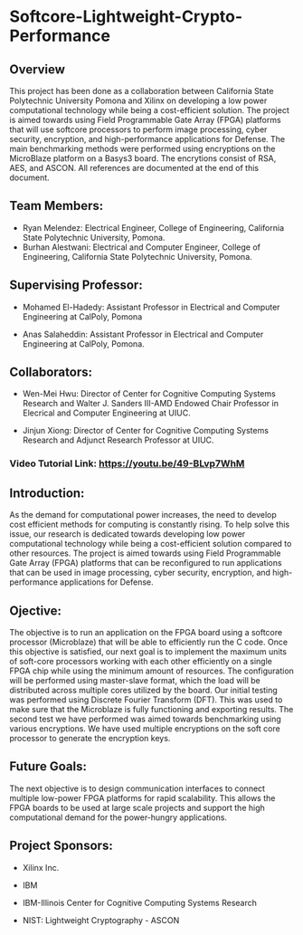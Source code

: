 # Softcore-Lightweight-Crypto-Performance

## Overview

This project has been done as a collaboration between California State Polytechnic University Pomona and Xilinx on developing a low power computational technology while being a cost-efficient solution. The project is aimed towards using Field Programmable Gate Array (FPGA) platforms that will use softcore processors to perform image processing, cyber security, encryption, and high-performance applications for Defense. The main benchmarking methods were performed using encryptions on the MicroBlaze platform on a Basys3 board. The encrytions consist of RSA, AES, and ASCON. All references are documented at the end of this document.


## Team Members:

- Ryan Melendez: Electrical Engineer, College of Engineering, California State Polytechnic University, Pomona.
- Burhan Alestwani: Electrical and Computer Engineer, College of Engineering, California State Polytechnic University, Pomona.


## Supervising Professor:

- Mohamed El-Hadedy: Assistant Professor in Electrical and Computer Engineering at CalPoly, Pomona

- Anas Salaheddin: Assistant Professor in Electrical and Computer Engineering at CalPoly, Pomona.


## Collaborators:

- Wen-Mei Hwu: Director of Center for Cognitive Computing Systems Research and Walter J. Sanders III-AMD Endowed Chair Professor in Elecrical and Computer Engineering at UIUC.

- Jinjun Xiong: Director of Center for Cognitive Computing Systems Research and Adjunct Research Professor at UIUC.


### Video Tutorial Link: https://youtu.be/49-BLvp7WhM

## Introduction: 
As the demand for computational power increases, the need to develop cost efficient methods for computing is constantly rising. To help solve this issue, our research is dedicated towards developing low power computational technology while being a cost-efficient solution compared to other resources. The project is aimed towards using Field Programmable Gate Array (FPGA) platforms that can be reconfigured to run applications that can be used in image processing, cyber security, encryption, and high-performance applications for Defense. 


## Ojective: 
The objective is to run an application on the FPGA board using a softcore processor (Microblaze) that will be able to efficiently run the C code. Once this objective is satisfied, our next goal is to implement the maximum units of soft-core processors working with each other efficiently on a single FPGA chip while using the minimum amount of resources. The configuration will be performed using master-slave format, which the load will be distributed across multiple cores utilized by the board. Our initial testing was performed using Discrete Fourier Transform (DFT). This was used to make sure that the Microblaze is fully functioning and exporting results. The second test we have performed was aimed towards benchmarking using various encryptions. We have used multiple encryptions on the soft core processor to generate the encryption keys.


## Future Goals:
The next objective is to design communication interfaces to connect multiple low-power FPGA platforms for rapid scalability. This allows the FPGA boards to be used at large scale projects and support the high computational demand for the power-hungry applications.


## Project Sponsors:

- Xilinx Inc.

- IBM

- IBM-Illinois Center for Cognitive Computing Systems Research

- NIST: Lightweight Cryptography - ASCON

